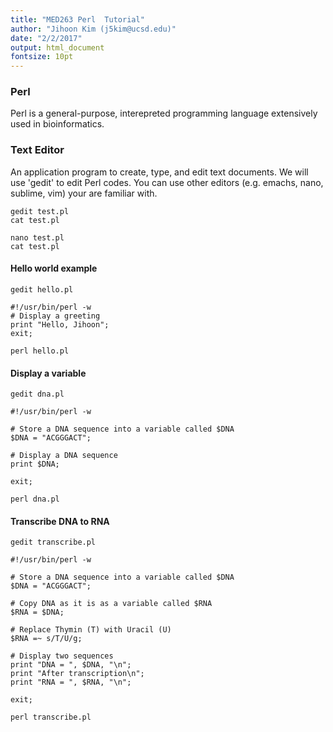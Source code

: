 ```yaml
---
title: "MED263 Perl  Tutorial"
author: "Jihoon Kim (j5kim@ucsd.edu)"
date: "2/2/2017"
output: html_document
fontsize: 10pt
---
```



### Perl 

Perl is a general-purpose, interepreted programming language extensively
used in bioinformatics. 


### Text Editor

An application program to create, type, and edit text documents.
We will use 'gedit' to edit Perl codes.
You can use other editors (e.g. emachs, nano, sublime, vim) 
your are familiar with.

```{bash, echo = TRUE }
gedit test.pl
cat test.pl
```

```{bash, echo = TRUE }
nano test.pl
cat test.pl
```

#### Hello world example
```{bash, echo = TRUE }
gedit hello.pl
```

```{perl, echo = TRUE }
#!/usr/bin/perl -w
# Display a greeting
print "Hello, Jihoon";
exit;
```

```{bash, echo = TRUE }
perl hello.pl
```


#### Display a variable
```{bash, echo = TRUE }
gedit dna.pl
```

```{perl, echo = TRUE }
#!/usr/bin/perl -w

# Store a DNA sequence into a variable called $DNA
$DNA = "ACGGGACT";

# Display a DNA sequence
print $DNA;

exit;
```

```{bash, echo = TRUE }
perl dna.pl
```


#### Transcribe DNA to RNA
```{bash, echo = TRUE }
gedit transcribe.pl
```

```{perl, echo = TRUE }
#!/usr/bin/perl -w

# Store a DNA sequence into a variable called $DNA
$DNA = "ACGGGACT";

# Copy DNA as it is as a variable called $RNA
$RNA = $DNA;

# Replace Thymin (T) with Uracil (U)
$RNA =~ s/T/U/g;

# Display two sequences
print "DNA = ", $DNA, "\n";
print "After transcription\n";
print "RNA = ", $RNA, "\n";

exit;
```

```{bash, echo = TRUE }
perl transcribe.pl
```

